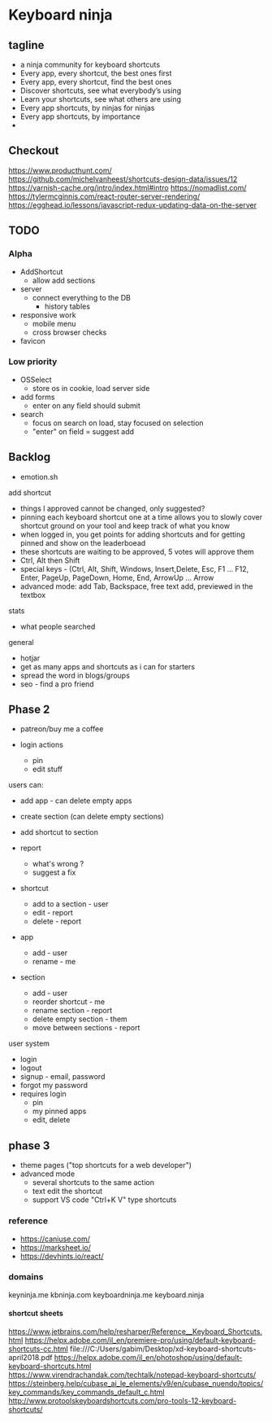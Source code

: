 # Keyboard ninja

## tagline

- a ninja community for keyboard shortcuts
- Every app, every shortcut, the best ones first
- Every app, every shortcut, find the best ones
- Discover shortcuts, see what everybody’s using
- Learn your shortcuts, see what others are using
- Every app shortcuts, by ninjas for ninjas
- Every app shortcuts, by importance
-

## Checkout

https://www.producthunt.com/
https://github.com/michelvanheest/shortcuts-design-data/issues/12
https://varnish-cache.org/intro/index.html#intro
https://nomadlist.com/
https://tylermcginnis.com/react-router-server-rendering/
https://egghead.io/lessons/javascript-redux-updating-data-on-the-server

## TODO

### Alpha

- AddShortcut
  - allow add sections
- server
  - connect everything to the DB
    - history tables
- responsive work
  - mobile menu
  - cross browser checks
- favicon

### Low priority

- OSSelect
  - store os in cookie, load server side
- add forms
  - enter on any field should submit
- search
  - focus on search on load, stay focused on selection
  - "enter" on field = suggest add

## Backlog

- emotion.sh

add shortcut

- things I approved cannot be changed, only suggested?
- pinning each keyboard shortcut one at a time allows you to slowly cover shortcut ground on your tool and keep track of what you know
- when logged in, you get points for adding shortcuts and for getting pinned and show on the leaderboead
- these shortcuts are waiting to be approved, 5 votes will approve them
- Ctrl, Alt then Shift
- special keys - (Ctrl, Alt, Shift, Windows, Insert,Delete, Esc, F1 ... F12, Enter, PageUp, PageDown, Home, End, ArrowUp ... Arrow
- advanced mode: add Tab, Backspace, free text add, previewed in the textbox

stats

- what people searched

general

- hotjar
- get as many apps and shortcuts as i can for starters
- spread the word in blogs/groups
- seo - find a pro friend

## Phase 2

- patreon/buy me a coffee

- login actions
  - pin
  - edit stuff

users can:

- add app - can delete empty apps
- create section (can delete empty sections)
- add shortcut to section
- report

  - what's wrong ?
  - suggest a fix

- shortcut
  - add to a section - user
  - edit - report
  - delete - report
- app
  - add - user
  - rename - me
- section
  - add - user
  - reorder shortcut - me
  - rename section - report
  - delete empty section - them
  - move between sections - report

user system

- login
- logout
- signup - email, password
- forgot my password
- requires login
  - pin
  - my pinned apps
  - edit, delete

## phase 3

- theme pages ("top shortcuts for a web developer")
- advanced mode
  - several shortcuts to the same action
  - text edit the shortcut
  - support VS code "Ctrl+K V" type shortcuts

### reference

- https://caniuse.com/
- https://marksheet.io/
- https://devhints.io/react/

### domains

keyninja.me
kbninja.com
keyboardninja.me
keyboard.ninja

#### shortcut sheets

https://www.jetbrains.com/help/resharper/Reference__Keyboard_Shortcuts.html
https://helpx.adobe.com/il_en/premiere-pro/using/default-keyboard-shortcuts-cc.html
file:///C:/Users/gabim/Desktop/xd-keyboard-shortcuts-april2018.pdf
https://helpx.adobe.com/il_en/photoshop/using/default-keyboard-shortcuts.html
https://www.virendrachandak.com/techtalk/notepad-keyboard-shortcuts/
https://steinberg.help/cubase_ai_le_elements/v9/en/cubase_nuendo/topics/key_commands/key_commands_default_c.html
http://www.protoolskeyboardshortcuts.com/pro-tools-12-keyboard-shortcuts/
